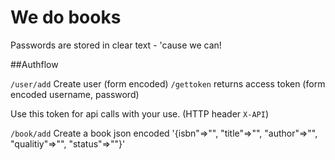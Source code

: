 # We do books

Passwords are stored in clear text - 'cause we can!


##Authflow

`/user/add` Create user (form encoded)
`/gettoken` returns access token (form encoded username, password)

Use this token for api calls with your use. (HTTP header `X-API`)

`/book/add` Create a book json encoded '{isbn"=>"", "title"=>"", "author"=>"", "qualitiy"=>"", "status"=>""}'
